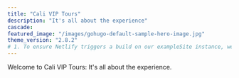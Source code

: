```yaml
---
title: "Cali VIP Tours"
description: "It's all about the experience"
cascade:
featured_image: "/images/gohugo-default-sample-hero-image.jpg"
theme_version: "2.8.2"
# 1. To ensure Netlify triggers a build on our exampleSite instance, we need to change a file in the exampleSite directory.
---
```


Welcome to Cali VIP Tours: It's all about the experience.
